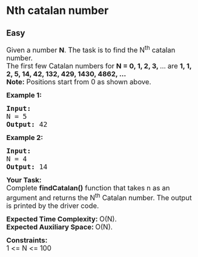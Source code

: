 # Nth catalan number
## Easy 
<div class="problem-statement" style="user-select: auto;">
                <p style="user-select: auto;"></p><p style="user-select: auto;"><span style="font-size: 18px; user-select: auto;">Given a number <strong style="user-select: auto;">N</strong>. The task is to find the N<sup style="user-select: auto;">th</sup> catalan number.<br style="user-select: auto;">
The first few Catalan numbers for <strong style="user-select: auto;">N = 0, 1, 2, 3, </strong>… are <strong style="user-select: auto;">1, 1, 2, 5, 14, 42, 132, 429, 1430, 4862, …<br style="user-select: auto;">
Note:</strong> Positions start from 0 as shown above.</span></p>

<p style="user-select: auto;"><span style="font-size: 18px; user-select: auto;"><strong style="user-select: auto;">Example 1:</strong></span></p>

<pre style="user-select: auto;"><span style="font-size: 18px; user-select: auto;"><strong style="user-select: auto;">Input:
</strong>N = 5
<strong style="user-select: auto;">Output: </strong>42</span>
</pre>

<p style="user-select: auto;"><span style="font-size: 18px; user-select: auto;"><strong style="user-select: auto;">Example 2:</strong></span></p>

<pre style="user-select: auto;"><span style="font-size: 18px; user-select: auto;"><strong style="user-select: auto;">Input:
</strong>N = 4
<strong style="user-select: auto;">Output: </strong>14</span></pre>

<p style="user-select: auto;"><span style="font-size: 18px; user-select: auto;"><strong style="user-select: auto;">Your Task:</strong><br style="user-select: auto;">
Complete <strong style="user-select: auto;">findCatalan()</strong>&nbsp;function that takes n as an argument and returns the N<sup style="user-select: auto;">th</sup> Catalan number. The output is printed by the driver code.</span></p>

<p style="user-select: auto;"><span style="font-size: 18px; user-select: auto;"><strong style="user-select: auto;">Expected Time Complexity:&nbsp;</strong>O(N).<br style="user-select: auto;">
<strong style="user-select: auto;">Expected Auxiliary Space:&nbsp;</strong>O(N).</span></p>

<p style="user-select: auto;"><span style="font-size: 18px; user-select: auto;"><strong style="user-select: auto;">Constraints:</strong><br style="user-select: auto;">
1 &lt;= N &lt;= 100</span></p>
 <p style="user-select: auto;"></p>
            </div>